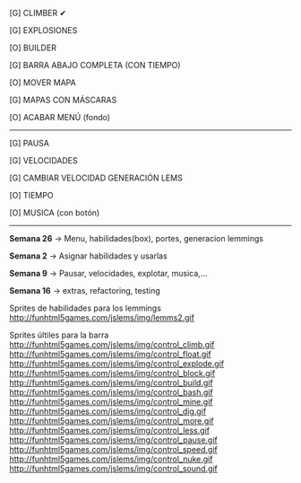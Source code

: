 [G] CLIMBER ✔

[G] EXPLOSIONES

[O] BUILDER

[G] BARRA ABAJO COMPLETA (CON TIEMPO)

[O] MOVER MAPA 

[G] MAPAS CON MÁSCARAS

[O] ACABAR MENÚ (fondo)

<hr>

[G] PAUSA

[G] VELOCIDADES

[G] CAMBIAR VELOCIDAD GENERACIÓN LEMS

[O] TIEMPO

[O] MUSICA (con botón)

---

**Semana 26** -> Menu, habilidades(box), portes, generacion lemmings

**Semana 2** -> Asignar habilidades y usarlas

**Semana 9** -> Pausar, velocidades, explotar, musica,...

**Semana 16** -> extras, refactoring, testing

Sprites de habilidades para los lemmings
http://funhtml5games.com/jslems/img/lemms2.gif

Sprites últiles para la barra
http://funhtml5games.com/jslems/img/control_climb.gif
http://funhtml5games.com/jslems/img/control_float.gif
http://funhtml5games.com/jslems/img/control_explode.gif
http://funhtml5games.com/jslems/img/control_block.gif
http://funhtml5games.com/jslems/img/control_build.gif
http://funhtml5games.com/jslems/img/control_bash.gif
http://funhtml5games.com/jslems/img/control_mine.gif
http://funhtml5games.com/jslems/img/control_dig.gif
http://funhtml5games.com/jslems/img/control_more.gif
http://funhtml5games.com/jslems/img/control_less.gif
http://funhtml5games.com/jslems/img/control_pause.gif
http://funhtml5games.com/jslems/img/control_speed.gif
http://funhtml5games.com/jslems/img/control_nuke.gif
http://funhtml5games.com/jslems/img/control_sound.gif


